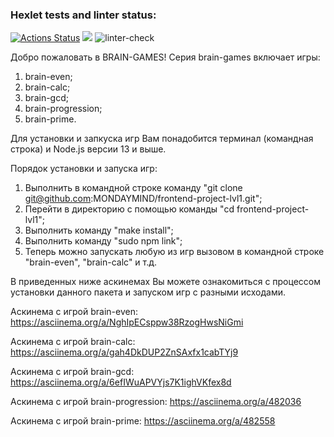 ### Hexlet tests and linter status:
[![Actions Status](https://github.com/MONDAYMIND/frontend-project-lvl1/workflows/hexlet-check/badge.svg)](https://github.com/MONDAYMIND/frontend-project-lvl1/actions)
<a href="https://codeclimate.com/github/MONDAYMIND/frontend-project-lvl1"><img src="https://api.codeclimate.com/v1/badges/a99a88d28ad37a79dbf6/maintainability" /></a>
![linter-check](https://github.com/MONDAYMIND/frontend-project-lvl1/actions/workflows/linter-check.yml/badge.svg)

Добро пожаловать в BRAIN-GAMES!
Серия brain-games включает игры:
1. brain-even;
2. brain-calc;
3. brain-gcd;
4. brain-progression;
5. brain-prime.

Для установки и запкуска игр Вам понадобится терминал (командная строка) и Node.js версии 13 и выше.

Порядок установки и запуска игр:
1. Выполнить в командной строке команду "git clone git@github.com:MONDAYMIND/frontend-project-lvl1.git";
2. Перейти в директорию с помощью команды "cd frontend-project-lvl1";
3. Выполнить команду "make install";
4. Выполнить команду "sudo npm link";
5. Теперь можно запускать любую из игр вызовом в командной строке "brain-even", "brain-calc" и т.д.

В приведенных ниже аскинемах Вы можете ознакомиться с процессом установки данного пакета и запуском игр с разными исходами.

Аскинема с игрой brain-even:
https://asciinema.org/a/NghIpECsppw38RzogHwsNiGmi

Аскинема с игрой brain-calc:
https://asciinema.org/a/gah4DkDUP2ZnSAxfx1cabTYj9

Аскинема с игрой brain-gcd:
https://asciinema.org/a/6efIWuAPVYjs7K1ighVKfex8d

Аскинема с игрой brain-progression:
https://asciinema.org/a/482036

Аскинема с игрой brain-prime:
https://asciinema.org/a/482558
